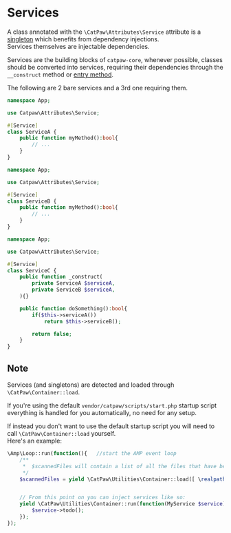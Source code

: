 # Services


A class annotated with the `\CatPaw\Attributes\Service` attribute is a [singleton](https://en.wikipedia.org/wiki/Singleton_pattern) which benefits from dependency injections.<br/>
Services themselves are injectable dependencies.


Services are the building blocks of `catpaw-core`, whenever possible, classes should be converted into services, requiring their dependencies through the `__construct` method or [entry method](https://github.com/tncrazvan/catpaw-core/blob/main/docs/5.Entry.md).


The following are 2 bare services and a 3rd one requiring them.

```php
namespace App;

use Catpaw\Attributes\Service;

#[Service]
class ServiceA {
    public function myMethod():bool{
        // ...
    }
}
```

```php
namespace App;

use Catpaw\Attributes\Service;

#[Service]
class ServiceB {
    public function myMethod():bool{
        // ...
    }
}
```

```php
namespace App;

use Catpaw\Attributes\Service;

#[Service]
class ServiceC {
    public function _construct(
        private ServiceA $serviceA,
        private ServiceB $serviceA,
    ){}

    public function doSomething():bool{
        if($this->serviceA())
            return $this->serviceB();

        return false;
    }
}
```

## Note

Services (and singletons) are detected and loaded through `\CatPaw\Container::load`.

If you're using the default `vendor/catpaw/scripts/start.php` startup script everything is handled for you automatically, no need for any setup.

If instead you don't want to use the default startup script you will need to call `\CatPaw\Container::load` yourself.<br/>
Here's an example:<br/>

```php
\Amp\Loop::run(function(){   //start the AMP event loop
    /**
     *  $scannedFiles will contain a list of all the files that have been scanned.
     */
    $scannedFiles = yield \CatPaw\Utilities\Container::load([ \realpath('./src/lib') ]);


    // From this point on you can inject services like so:
    yield \CatPaw\Utilities\Container::run(function(MyService $service){
        $service->todo();
    });
});

```
